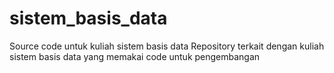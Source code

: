 # sistem_basis_data
Source code untuk kuliah sistem basis data
Repository terkait dengan kuliah sistem basis data yang memakai code untuk pengembangan 

